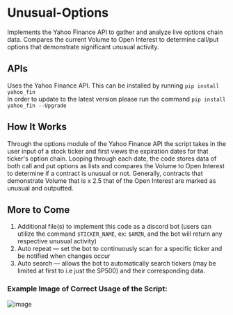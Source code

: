 # Unusual-Options
Implements the Yahoo Finance API to gather and analyze live options chain data. Compares the current Volume to Open Interest to determine call/put options that demonstrate significant unusual activity.

## APIs 
Uses the Yahoo Finance API. This can be installed by running ```pip install yahoo_fin```<br/>
In order to update to the latest version please run the command  ```pip install yahoo_fin --Upgrade```

## How It Works
Through the options module of the Yahoo Finance API the script takes in the user input of a stock ticker and first views the expiration dates for that ticker's option chain. Looping through each date, the code stores data of both call and put options as lists and compares the Volume to Open Interest to determine if a contract is unusual or not. Generally, contracts that demonstrate Volume that is x 2.5 that of the Open Interest are marked as unusual and outputted.

## More to Come
1) Additional file(s) to implement this code as a discord bot (users can utilize the command ```$TICKER_NAME```, ex: ```$AMZN```, and the bot will return any respective unusual activity)
2) Auto repeat — set the bot to continuously scan for a specific ticker and be notified when changes occur
3) Auto search — allows the bot to automatically search tickers (may be limited at first to i.e just the SP500) and their corresponding data. 

### Example Image of Correct Usage of the Script: 
![image](https://user-images.githubusercontent.com/64718908/174224474-dc6c845a-1ac0-4212-8e14-fc667d75d1e9.png)
